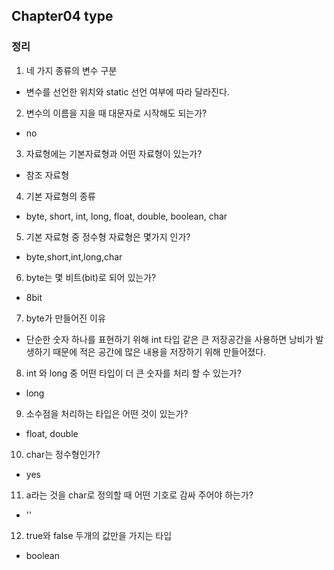 ## Chapter04 type

### 정리  
1. 네 가지 종류의 변수 구분   
  - 변수를 선언한 위치와 static 선언 여부에 따라 달라진다.    
2. 변수의 이름을 지을 때 대문자로 시작해도 되는가?  
  - no  
3. 자료형에는 기본자료형과 어떤 자료형이 있는가?  
  - 참조 자료형  
4. 기본 자료형의 종류  
  - byte, short, int, long, float, double, boolean, char    
5. 기본 자료형 중 정수형 자료형은 몇가지 인가?  
  - byte,short,int,long,char  
6. byte는 몇 비트(bit)로 되어 있는가?  
  - 8bit  
7. byte가 만들어진 이유  
  - 단순한 숫자 하나를 표현하기 위해 int 타입 같은 큰 저장공간을 사용하면 낭비가 발생하기 때문에 적은 공간에 많은 내용을 저장하기 위해 만들어졌다.    
8. int 와 long 중 어떤 타입이 더 큰 숫자를 처리 할 수 있는가?   
  - long  
9. 소수점을 처리하는 타입은 어떤 것이 있는가?   
  - float, double  
10. char는 정수형인가?  
  - yes  
11. a라는 것을 char로 정의할 때 어떤 기호로 감싸 주어야 하는가?  
  - ''  
12. true와 false 두개의 값만을 가지는 타입   
  - boolean  
